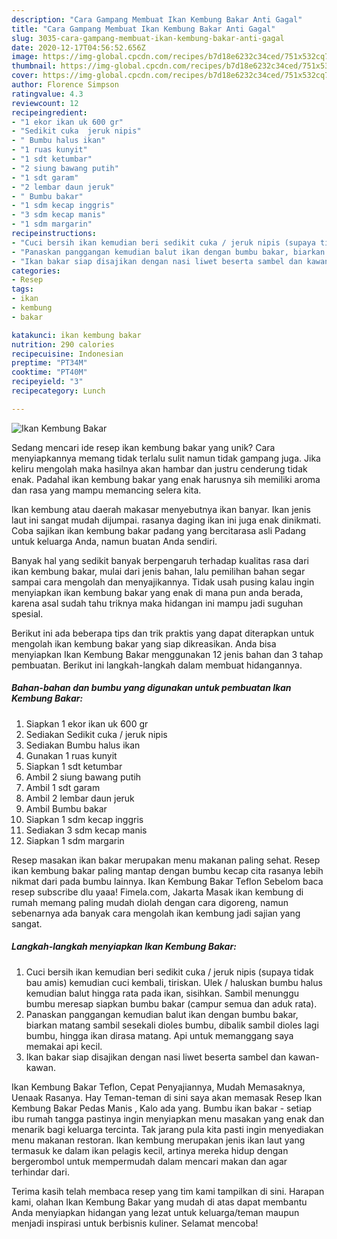 ```yaml
---
description: "Cara Gampang Membuat Ikan Kembung Bakar Anti Gagal"
title: "Cara Gampang Membuat Ikan Kembung Bakar Anti Gagal"
slug: 3035-cara-gampang-membuat-ikan-kembung-bakar-anti-gagal
date: 2020-12-17T04:56:52.656Z
image: https://img-global.cpcdn.com/recipes/b7d18e6232c34ced/751x532cq70/ikan-kembung-bakar-foto-resep-utama.jpg
thumbnail: https://img-global.cpcdn.com/recipes/b7d18e6232c34ced/751x532cq70/ikan-kembung-bakar-foto-resep-utama.jpg
cover: https://img-global.cpcdn.com/recipes/b7d18e6232c34ced/751x532cq70/ikan-kembung-bakar-foto-resep-utama.jpg
author: Florence Simpson
ratingvalue: 4.3
reviewcount: 12
recipeingredient:
- "1 ekor ikan uk 600 gr"
- "Sedikit cuka  jeruk nipis"
- " Bumbu halus ikan"
- "1 ruas kunyit"
- "1 sdt ketumbar"
- "2 siung bawang putih"
- "1 sdt garam"
- "2 lembar daun jeruk"
- " Bumbu bakar"
- "1 sdm kecap inggris"
- "3 sdm kecap manis"
- "1 sdm margarin"
recipeinstructions:
- "Cuci bersih ikan kemudian beri sedikit cuka / jeruk nipis (supaya tidak bau amis) kemudian cuci kembali, tiriskan. Ulek / haluskan bumbu halus kemudian balut hingga rata pada ikan, sisihkan. Sambil menunggu bumbu meresap siapkan bumbu bakar (campur semua dan aduk rata)."
- "Panaskan panggangan kemudian balut ikan dengan bumbu bakar, biarkan matang sambil sesekali dioles bumbu, dibalik sambil dioles lagi bumbu, hingga ikan dirasa matang. Api untuk memanggang saya memakai api kecil."
- "Ikan bakar siap disajikan dengan nasi liwet beserta sambel dan kawan-kawan."
categories:
- Resep
tags:
- ikan
- kembung
- bakar

katakunci: ikan kembung bakar 
nutrition: 290 calories
recipecuisine: Indonesian
preptime: "PT34M"
cooktime: "PT40M"
recipeyield: "3"
recipecategory: Lunch

---
```



![Ikan Kembung Bakar](https://img-global.cpcdn.com/recipes/b7d18e6232c34ced/751x532cq70/ikan-kembung-bakar-foto-resep-utama.jpg)

Sedang mencari ide resep ikan kembung bakar yang unik? Cara menyiapkannya memang tidak terlalu sulit namun tidak gampang juga. Jika keliru mengolah maka hasilnya akan hambar dan justru cenderung tidak enak. Padahal ikan kembung bakar yang enak harusnya sih memiliki aroma dan rasa yang mampu memancing selera kita.

Ikan kembung atau daerah makasar menyebutnya ikan banyar. Ikan jenis laut ini sangat mudah dijumpai. rasanya daging ikan ini juga enak dinikmati. Coba sajikan ikan kembung bakar padang yang bercitarasa asli Padang untuk keluarga Anda, namun buatan Anda sendiri.

Banyak hal yang sedikit banyak berpengaruh terhadap kualitas rasa dari ikan kembung bakar, mulai dari jenis bahan, lalu pemilihan bahan segar sampai cara mengolah dan menyajikannya. Tidak usah pusing kalau ingin menyiapkan ikan kembung bakar yang enak di mana pun anda berada, karena asal sudah tahu triknya maka hidangan ini mampu jadi suguhan spesial.


Berikut ini ada beberapa tips dan trik praktis yang dapat diterapkan untuk mengolah ikan kembung bakar yang siap dikreasikan. Anda bisa menyiapkan Ikan Kembung Bakar menggunakan 12 jenis bahan dan 3 tahap pembuatan. Berikut ini langkah-langkah dalam membuat hidangannya.

<!--inarticleads1-->

##### Bahan-bahan dan bumbu yang digunakan untuk pembuatan Ikan Kembung Bakar:

1. Siapkan 1 ekor ikan uk 600 gr
1. Sediakan Sedikit cuka / jeruk nipis
1. Sediakan  Bumbu halus ikan
1. Gunakan 1 ruas kunyit
1. Siapkan 1 sdt ketumbar
1. Ambil 2 siung bawang putih
1. Ambil 1 sdt garam
1. Ambil 2 lembar daun jeruk
1. Ambil  Bumbu bakar
1. Siapkan 1 sdm kecap inggris
1. Sediakan 3 sdm kecap manis
1. Siapkan 1 sdm margarin


Resep masakan ikan bakar merupakan menu makanan paling sehat. Resep ikan kembung bakar paling mantap dengan bumbu kecap cita rasanya lebih nikmat dari pada bumbu lainnya. Ikan Kembung Bakar Teflon Sebelom baca resep subscribe dlu yaaa! Fimela.com, Jakarta Masak ikan kembung di rumah memang paling mudah diolah dengan cara digoreng, namun sebenarnya ada banyak cara mengolah ikan kembung jadi sajian yang sangat. 

<!--inarticleads2-->

##### Langkah-langkah menyiapkan Ikan Kembung Bakar:

1. Cuci bersih ikan kemudian beri sedikit cuka / jeruk nipis (supaya tidak bau amis) kemudian cuci kembali, tiriskan. Ulek / haluskan bumbu halus kemudian balut hingga rata pada ikan, sisihkan. Sambil menunggu bumbu meresap siapkan bumbu bakar (campur semua dan aduk rata).
1. Panaskan panggangan kemudian balut ikan dengan bumbu bakar, biarkan matang sambil sesekali dioles bumbu, dibalik sambil dioles lagi bumbu, hingga ikan dirasa matang. Api untuk memanggang saya memakai api kecil.
1. Ikan bakar siap disajikan dengan nasi liwet beserta sambel dan kawan-kawan.


Ikan Kembung Bakar Teflon, Cepat Penyajiannya, Mudah Memasaknya, Uenaak Rasanya. Hay Teman-teman di sini saya akan memasak Resep Ikan Kembung Bakar Pedas Manis , Kalo ada yang. Bumbu ikan bakar - setiap ibu rumah tangga pastinya ingin menyiapkan menu masakan yang enak dan menarik bagi keluarga tercinta. Tak jarang pula kita pasti ingin menyediakan menu makanan restoran. Ikan kembung merupakan jenis ikan laut yang termasuk ke dalam ikan pelagis kecil, artinya mereka hidup dengan bergerombol untuk mempermudah dalam mencari makan dan agar terhindar dari. 

Terima kasih telah membaca resep yang tim kami tampilkan di sini. Harapan kami, olahan Ikan Kembung Bakar yang mudah di atas dapat membantu Anda menyiapkan hidangan yang lezat untuk keluarga/teman maupun menjadi inspirasi untuk berbisnis kuliner. Selamat mencoba!
